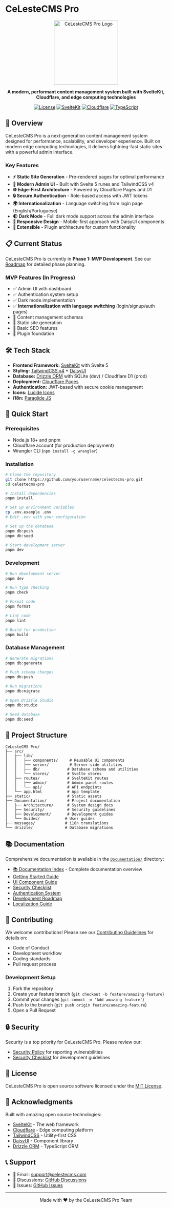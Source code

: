# CeLesteCMS Pro

<div align="center">
  <img src="static/logo.png" alt="CeLesteCMS Pro Logo" width="200" />
  
  **A modern, performant content management system built with SvelteKit, Cloudflare, and edge computing technologies**
  
  [![License](https://img.shields.io/badge/license-MIT-blue.svg)](LICENSE)
  [![SvelteKit](https://img.shields.io/badge/SvelteKit-2.21.0-ff3e00)](https://kit.svelte.dev/)
  [![Cloudflare](https://img.shields.io/badge/Cloudflare-Pages%20%26%20D1-f38020)](https://pages.cloudflare.com/)
  [![TypeScript](https://img.shields.io/badge/TypeScript-5.8.3-blue)](https://www.typescriptlang.org/)
  
</div>

## 🚀 Overview

CeLesteCMS Pro is a next-generation content management system designed for performance, scalability, and developer experience. Built on modern edge computing technologies, it delivers lightning-fast static sites with a powerful admin interface.

### Key Features

- **⚡ Static Site Generation** - Pre-rendered pages for optimal performance
- **🎨 Modern Admin UI** - Built with Svelte 5 runes and TailwindCSS v4
- **🌐 Edge-First Architecture** - Powered by Cloudflare Pages and D1
- **🔒 Secure Authentication** - Role-based access with JWT tokens
- **🌍 Internationalization** - Language switching from login page (English/Portuguese)
- **🌓 Dark Mode** - Full dark mode support across the admin interface
- **📱 Responsive Design** - Mobile-first approach with DaisyUI components
- **🔌 Extensible** - Plugin architecture for custom functionality

## 📋 Current Status

CeLesteCMS Pro is currently in **Phase 1: MVP Development**. See our [Roadmap](Documentation/Development/NEW_ROADMAP.md) for detailed phase planning.

### MVP Features (In Progress)
- ✅ Admin UI with dashboard
- ✅ Authentication system setup
- ✅ Dark mode implementation
- ✅ **Internationalization with language switching** (login/signup/auth pages)
- 🔄 Content management schemas
- 🔄 Static site generation
- 🔄 Basic SEO features
- 🔄 Plugin foundation

## 🛠️ Tech Stack

- **Frontend Framework:** [SvelteKit](https://kit.svelte.dev/) with Svelte 5
- **Styling:** [TailwindCSS v4](https://tailwindcss.com/) + [DaisyUI](https://daisyui.com/)
- **Database:** [Drizzle ORM](https://orm.drizzle.team/) with SQLite (dev) / Cloudflare D1 (prod)
- **Deployment:** [Cloudflare Pages](https://pages.cloudflare.com/)
- **Authentication:** JWT-based with secure cookie management
- **Icons:** [Lucide Icons](https://lucide.dev/)
- **i18n:** [Paraglide JS](https://inlang.com/m/gerre34r/library-inlang-paraglideJs)

## 🚀 Quick Start

### Prerequisites

- Node.js 18+ and pnpm
- Cloudflare account (for production deployment)
- Wrangler CLI (`npm install -g wrangler`)

### Installation

```bash
# Clone the repository
git clone https://github.com/yourusername/celestecms-pro.git
cd celestecms-pro

# Install dependencies
pnpm install

# Set up environment variables
cp .env.example .env
# Edit .env with your configuration

# Set up the database
pnpm db:push
pnpm db:seed

# Start development server
pnpm dev
```

### Development

```bash
# Run development server
pnpm dev

# Run type checking
pnpm check

# Format code
pnpm format

# Lint code
pnpm lint

# Build for production
pnpm build
```

### Database Management

```bash
# Generate migrations
pnpm db:generate

# Push schema changes
pnpm db:push

# Run migrations
pnpm db:migrate

# Open Drizzle Studio
pnpm db:studio

# Seed database
pnpm db:seed
```

## 📁 Project Structure

```
CeLesteCMS Pro/
├── src/
│   ├── lib/
│   │   ├── components/     # Reusable UI components
│   │   ├── server/         # Server-side utilities
│   │   ├── db/            # Database schema and utilities
│   │   └── stores/        # Svelte stores
│   ├── routes/            # SvelteKit routes
│   │   ├── admin/         # Admin panel routes
│   │   └── api/           # API endpoints
│   └── app.html           # App template
├── static/                # Static assets
├── Documentation/         # Project documentation
│   ├── Architecture/      # System design docs
│   ├── Security/          # Security guidelines
│   ├── Development/       # Development guides
│   └── Guides/           # User guides
├── messages/             # i18n translations
└── drizzle/              # Database migrations
```

## 📚 Documentation

Comprehensive documentation is available in the [`Documentation/`](Documentation/) directory:

- [📚 Documentation Index](Documentation/INDEX.md) - Complete documentation overview
- [Getting Started Guide](Documentation/Guides/GETTING_STARTED.md)
- [UI Component Guide](Documentation/Guides/UI_Guide.md)
- [Security Checklist](Documentation/Security/Security_Check.md)
- [Authentication System](Documentation/Security/Authentication.md)
- [Development Roadmap](Documentation/Development/NEW_ROADMAP.md)
- [Localization Guide](Documentation/Guides/Localization_Guide.md)

## 🤝 Contributing

We welcome contributions! Please see our [Contributing Guidelines](CONTRIBUTING.md) for details on:

- Code of Conduct
- Development workflow
- Coding standards
- Pull request process

### Development Setup

1. Fork the repository
2. Create your feature branch (`git checkout -b feature/amazing-feature`)
3. Commit your changes (`git commit -m 'Add amazing feature'`)
4. Push to the branch (`git push origin feature/amazing-feature`)
5. Open a Pull Request

## 🔒 Security

Security is a top priority for CeLesteCMS Pro. Please review our:

- [Security Policy](SECURITY.md) for reporting vulnerabilities
- [Security Checklist](Documentation/Security/Security_Check.md) for development guidelines

## 📄 License

CeLesteCMS Pro is open source software licensed under the [MIT License](LICENSE).

## 🌟 Acknowledgments

Built with amazing open source technologies:

- [SvelteKit](https://kit.svelte.dev/) - The web framework
- [Cloudflare](https://cloudflare.com/) - Edge computing platform
- [TailwindCSS](https://tailwindcss.com/) - Utility-first CSS
- [DaisyUI](https://daisyui.com/) - Component library
- [Drizzle ORM](https://orm.drizzle.team/) - TypeScript ORM

## 📞 Support

- 📧 Email: [support@celestecms.com](mailto:support@celestecms.com)
- 💬 Discussions: [GitHub Discussions](https://github.com/yourusername/celestecms-pro/discussions)
- 🐛 Issues: [GitHub Issues](https://github.com/yourusername/celestecms-pro/issues)

---

<div align="center">
  Made with ❤️ by the CeLesteCMS Pro Team
</div>
